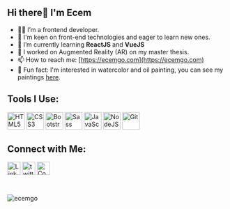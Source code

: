 ## Hi there👋 I'm Ecem

- :woman_technologist: I’m a frontend developer.
- :eyes: I'm keen on front-end technologies and eager to learn new ones.
- 🌱 I’m currently learning **ReactJS** and **VueJS**
- :iphone: I worked on Augmented Reality (AR) on my master thesis.
- 📫 How to reach me: [https://ecemgo.com](https://ecemgo.com)
- :art: Fun fact: I'm interested in watercolor and oil painting, you can see my paintings [here](https://photos.app.goo.gl/fBJA7LvovZcwxZx3A).


## Tools I Use:
<p align="left">
<img src="https://cdn.jsdelivr.net/gh/devicons/devicon/icons/html5/html5-original.svg" title="HTML5" alt="HTML5" width="40" height="40"/>
<img src="https://cdn.jsdelivr.net/gh/devicons/devicon/icons/css3/css3-original.svg" title="CSS3" alt="CSS3" width="40" height="40"/>
<img src="https://cdn.jsdelivr.net/gh/devicons/devicon/icons/bootstrap/bootstrap-original.svg" title="Bootstrap" alt="Bootstrap" width="40" height="40"/>
<img src="https://cdn.jsdelivr.net/gh/devicons/devicon/icons/sass/sass-original.svg" title="Sass" alt="Sass" width="40" height="40"/>
<img src="https://cdn.jsdelivr.net/gh/devicons/devicon/icons/javascript/javascript-original.svg" title="JavaScript" alt="JavaScript" width="40" height="40"/>
<img src="https://cdn.jsdelivr.net/gh/devicons/devicon/icons/nodejs/nodejs-original.svg" title="NodeJS" alt="NodeJS" width="40" height="40"/>
<!-- <img src="https://cdn.jsdelivr.net/gh/devicons/devicon/icons/react/react-original.svg" title="React" alt="React" width="40" height="40"/> -->
<!-- <img src="https://cdn.jsdelivr.net/gh/devicons/devicon/icons/vuejs/vuejs-original.svg" title="VueJS" alt="VueJS" width="40" height="40"/> -->
<img src="https://cdn.jsdelivr.net/gh/devicons/devicon/icons/git/git-original.svg" title="Git" alt="Git" width="40" height="40"/>

</p>

## Connect with Me:
<p align="left">
  <a href="https://www.linkedin.com/in/ecem-gokdogan/" target="blank">
    <img
      align="center"
      src="https://raw.githubusercontent.com/rahuldkjain/github-profile-readme-generator/master/src/images/icons/Social/linked-in-alt.svg"
      alt="LinkedIn"
      title="LinkedIn"
      height="30"
      width="30"
  /></a>
  <a href="https://twitter.com/ecemgo" target="blank">
    <img
      align="center"
      src="https://raw.githubusercontent.com/rahuldkjain/github-profile-readme-generator/master/src/images/icons/Social/twitter.svg"
      alt="twitter"
      title="twitter" 
      height="30"
      width="30"
  /></a>
  <a href="https://codepen.io/ecemgo" target="blank">
    <img
      align="center"
      src="https://user-images.githubusercontent.com/13468728/214892592-dab36577-3aad-4acf-ba91-32022f2a3d62.png"
      alt="CodePen"
      title="CodePen"
      height="30"
      width="30"
  /></a>
</p>

<br>
<p align="left"> <img src="https://komarev.com/ghpvc/?username=ecemgo&color=blueviolet&style=flat" alt="ecemgo" /> </p>

<!--
&nbsp;
**ecemgo/ecemgo** is a ✨ _special_ ✨ repository because its `README.md` (this file) appears on your GitHub profile.

Here are some ideas to get you started:

- 🔭 I’m currently working on ...
- 🌱 I’m currently learning ...
- 👯 I’m looking to collaborate on ...
- 🤔 I’m looking for help with ...
- 💬 Ask me about ...
- 📫 How to reach me: ...
- 😄 Pronouns: ...
- ⚡ Fun fact: ...

&nbsp;

##### Tools I Use:
-->
